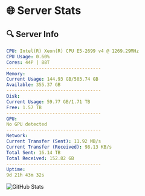 # 🌐 Server Stats
## 🔍 Server Info
```yaml
CPU: Intel(R) Xeon(R) CPU E5-2699 v4 @ 1269.29MHz
CPU Usage: 0.60%
Cores: 44P | 88T
-----------------------------------
Memory:
Current Usage: 144.93 GB/503.74 GB
Available: 355.37 GB
-----------------------------------
Disk:
Current Usage: 59.77 GB/1.71 TB
Free: 1.57 TB
-----------------------------------
GPU:
No GPU detected
-----------------------------------
Network:
Current Transfer (Sent): 11.92 MB/s
Current Transfer (Received): 98.13 KB/s
Total Sent: 16.14 TB
Total Received: 152.82 GB
-----------------------------------
Uptime:
9d 21h 43m 32s
```
![GitHub Stats](https://img.shields.io/badge/Updated-2025-03-17_19:06:21-blue)